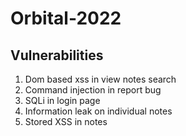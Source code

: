 # Orbital-2022


## Vulnerabilities
1. Dom based xss in view notes search
2. Command injection in report bug
3. SQLi in login page
4. Information leak on individual notes
5. Stored XSS in notes

